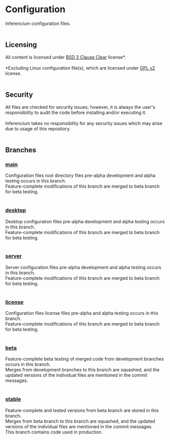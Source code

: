 # Configuration
Inferencium configuration files.<br>
<br>
## Licensing
All content is licensed under <a href="https://git.inferencium.net/Inferencium/cfg/src/branch/stable/license/BSD-3-Clause-Clear.txt">BSD 3 Clause Clear</a> license&#42;.<br>
<br>
\*Excluding Linux configuration file(s), which are licensed under <a href="https://git.inferencium.net/Inferencium/cfg/src/branch/stable/license/GPL-2.0-only.txt">GPL v2</a> license.<br>
<br>
## Security
All files are checked for security issues; however, it is always the user's responsibility to
audit the code before installing and/or executing it.<br>
<br>
Inferencium takes no responsibility for any security issues which may arise due to usage of this
repository.<br>
<br>
## Branches
### <a href="https://git.inferencium.net/Inferencium/cfg/src/branch/main/">main</a>
Configuration files root directory files pre-alpha development and alpha testing occurs in this
branch.<br>
Feature-complete modifications of this branch are merged to beta branch for beta testing.<br>
<br>
### <a href="https://git.inferencium.net/Inferencium/cfg/src/branch/desktop/">desktop</a>
Desktop configuration files pre-alpha development and alpha testing occurs in this branch.<br>
Feature-complete modifications of this branch are merged to beta branch for beta testing.<br>
<br>
### <a href="https://git.inferencium.net/Inferencium/cfg/src/branch/server/">server</a>
Server configuration files pre-alpha development and alpha testing occurs in this branch.<br>
Feature-complete modifications of this branch are merged to beta branch for beta testing.<br>
<br>
### <a href="https://git.inferencium.net/Inferencium/cfg/src/branch/license/">license</a>
Configuration files license files pre-alpha and alpha testing occurs in this branch.<br>
Feature-complete modifications of this branch are merged to beta branch for beta testing.<br>
<br>
### <a href="https://git.inferencium.net/Inferencium/cfg/src/branch/beta/">beta</a>
Feature-complete beta testing of merged code from development branches occurs in this branch.<br>
Merges from development branches to this branch are squashed, and the updated versions of the
individual files are mentioned in the commit messages.<br>
<br>
### <a href="https://git.inferencium.net/Inferencium/cfg/src/branch/stable/">stable</a>
Feature-complete and tested versions from beta branch are stored in this branch.<br>
Merges from beta branch to this branch are squashed, and the updated versions of the individual
files are mentioned in the commit messages.<br>
This branch contains code used in production.
